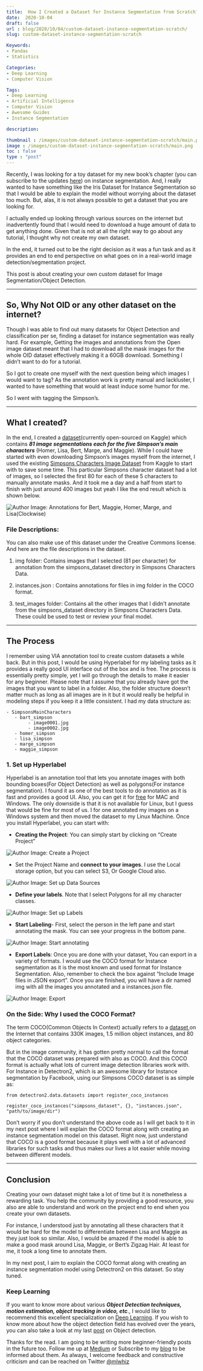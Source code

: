 ```yaml
---
title:  How I Created a Dataset for Instance Segmentation from Scratch?
date:  2020-10-04
draft: false
url : blog/2020/10/04/custom-dataset-instance-segmentation-scratch/
slug: custom-dataset-instance-segmentation-scratch

Keywords:
- Pandas
- Statistics

Categories:
- Deep Learning
- Computer Vision

Tags:
- Deep Learning
- Artificial Intelligence
- Computer Vision
- Awesome Guides
- Instance Segmentation

description:

thumbnail : /images/custom-dataset-instance-segmentation-scratch/main.png
image : /images/custom-dataset-instance-segmentation-scratch/main.png
toc : false
type : "post"
---
```


Recently, I was looking for a toy dataset for my new book’s chapter (you can subscribe to the updates [here](https://mlwhiz.ck.page/9a2ffe9e2c)) on instance segmentation. And, I really wanted to have something like the Iris Dataset for Instance Segmentation so that I would be able to explain the model without worrying about the dataset too much. But, alas, it is not always possible to get a dataset that you are looking for.

I actually ended up looking through various sources on the internet but inadvertently found that I would need to download a huge amount of data to get anything done. Given that is not at all the right way to go about any tutorial, I thought why not create my own dataset.

In the end, it turned out to be the right decision as it was a fun task and as it provides an end to end perspective on what goes on in a real-world image detection/segmentation project.

This post is about creating your own custom dataset for Image Segmentation/Object Detection.

---

## So, Why Not OID or any other dataset on the internet?

Though I was able to find out many datasets for Object Detection and classification per se, finding a dataset for instance segmentation was really hard. For example, Getting the images and annotations from the Open image dataset meant that I had to download all the mask images for the whole OID dataset effectively making it a 60GB download. Something I didn’t want to do for a tutorial.

So I got to create one myself with the next question being which images I would want to tag? As the annotation work is pretty manual and lackluster, I wanted to have something that would at least induce some humor for me.

So I went with tagging the Simpson’s.

---

## What I created?

In the end, I created a [dataset](https://www.kaggle.com/mlwhiz/simpsons-main-characters)(currently open-sourced on Kaggle) which contains ***81 image segmentations each for the five Simpson’s main characters*** (Homer, Lisa, Bert, Marge, and Maggie). While I could have started with even downloading Simpson’s images myself from the internet, I used the existing [Simpsons Characters Image Dataset](https://www.kaggle.com/alexattia/the-simpsons-characters-dataset?select=simpsons_dataset) from Kaggle to start with to save some time. This particular Simpsons character dataset had a lot of images, so I selected the first 80 for each of these 5 characters to manually annotate masks. And it took me a day and a half from start to finish with just around 400 images but yeah I like the end result which is shown below.

![Author Image: Annotations for Bert, Maggie, Homer, Marge, and Lisa(Clockwise) ](/images/custom-dataset-instance-segmentation-scratch/0.png "Author Image: Annotations for Bert, Maggie, Homer, Marge, and Lisa(Clockwise)")

### File Descriptions:

You can also make use of this dataset under the Creative Commons license. And here are the file descriptions in the dataset.

1. img folder: Contains images that I selected (81 per character) for annotation from the simpsons_dataset directory in Simpsons Characters Data.

1. instances.json : Contains annotations for files in img folder in the COCO format.

1. test_images folder: Contains all the other images that I didn't annotate from the simpsons_dataset directory in Simpsons Characters Data. These could be used to test or review your final model.

---
## The Process

I remember using VIA annotation tool to create custom datasets a while back. But in this post, I would be using Hyperlabel for my labeling tasks as it provides a  really good UI interface out of the box and is free. The process is essentially pretty simple, yet I will go through the details to make it easier for any beginner. Please note that I assume that you already have got the images that you want to label in a folder. Also, the folder structure doesn’t matter much as long as all images are in it but it would really be helpful in modeling steps if you keep it a little consistent. I had my data structure as:

    - SimpsonsMainCharacters
       - bart_simpson
            - image0001.jpg
            - image0002.jpg
       - homer_simpson
       - lisa_simpson
       - marge_simpson
       - maggie_simpson

### 1. Set up Hyperlabel

Hyperlabel is an annotation tool that lets you annotate images with both bounding boxes(For Object Detection) as well as polygons(For instance segmentation). I found it as one of the best tools to do annotation as it is fast and provides a good UI. Also, you can get it for [free](https://hyperlabel.com/) for MAC and Windows. The only downside is that it is not available for Linux, but I guess that would be fine for most of us. I for one annotated my images on a Windows system and then moved the dataset to my Linux Machine. Once you install Hyperlabel, you can start with:

* **Creating the Project**: You can simply start by clicking on “Create Project”

![Author Image: Create a Project](/images/custom-dataset-instance-segmentation-scratch/1.png "Author Image: Create a Project")

* Set the Project Name and **connect to your images**. I use the Local storage option, but you can select S3, Or Google Cloud also.

![Author Image: Set up Data Sources](/images/custom-dataset-instance-segmentation-scratch/2.png "Author Image: Set up Data Sources")

* **Define your labels**. Note that I select Polygons for all my character classes.

![Author Image: Set up Labels](/images/custom-dataset-instance-segmentation-scratch/3.png "Author Image: Set up Labels")

* **Start Labeling**- First, select the person in the left pane and start annotating the mask. You can see your progress in the bottom pane.

![Author Image: Start annotating](/images/custom-dataset-instance-segmentation-scratch/4.png "Author Image: Start annotating")

* **Export Labels**: Once you are done with your dataset, You can export in a variety of formats. I would use the COCO format for Instance segmentation as it is the most known and used format for Instance Segmentation. Also, remember to check the box against “Include Image files in JSON export”. Once you are finished, you will have a dir named img with all the images you annotated and a instances.json file.

![Author Image: Export](/images/custom-dataset-instance-segmentation-scratch/5.png "Author Image: Export")

### On the Side: Why I used the COCO Format?

The term COCO(Common Objects In Context) actually refers to a [dataset ](https://cocodataset.org/#home)on the Internet that contains 330K images, 1.5 million object instances, and 80 object categories.

But in the image community, it has gotten pretty normal to call the format that the COCO dataset was prepared with also as COCO. And this COCO format is actually what lots of current image detection libraries work with. For Instance in Detectron2, which is an awesome library for Instance segmentation by Facebook, using our Simpsons COCO dataset is as simple as:

    from detectron2.data.datasets import register_coco_instances

    register_coco_instances("simpsons_dataset", {}, "instances.json", "path/to/image/dir")

Don’t worry if you don’t understand the above code as I will get back to it in my next post where I will explain the COCO format along with creating an instance segmentation model on this dataset. Right now, just understand that COCO is a good format because it plays well with a lot of advanced libraries for such tasks and thus makes our lives a lot easier while moving between different models.

---
## Conclusion

Creating your own dataset might take a lot of time but it is nonetheless a rewarding task. You help the community by providing a good resource, you also are able to understand and work on the project end to end when you create your own datasets.

For instance, I understood just by annotating all these characters that it would be hard for the model to differentiate between Lisa and Maggie as they just look so similar.  Also, I would be amazed if the model is able to make a good mask around Lisa, Maggie, or Bert’s Zigzag Hair. At least for me, it took a long time to annotate them.

In my next post, I aim to explain the COCO format along with creating an instance segmentation model using Detectron2 on this dataset. So stay tuned.

### Keep Learning

If you want to know more about various ***Object Detection techniques, motion estimation, object tracking in video, etc***., I would like to recommend this excellent specialization on [Deep Learning](https://coursera.pxf.io/7mKnnY). If you wish to know more about how the object detection field has evolved over the years, you can also take a look at my last [post](https://towardsdatascience.com/a-hitchhikers-guide-to-object-detection-and-instance-segmentation-ac0146fe8e11) on Object detection.

Thanks for the read. I am going to be writing more beginner-friendly posts in the future too. Follow me up at [Medium](https://mlwhiz.medium.com/) or Subscribe to my [blog](http://eepurl.com/dbQnuX) to be informed about them. As always, I welcome feedback and constructive criticism and can be reached on Twitter [@mlwhiz](https://twitter.com/MLWhiz)
